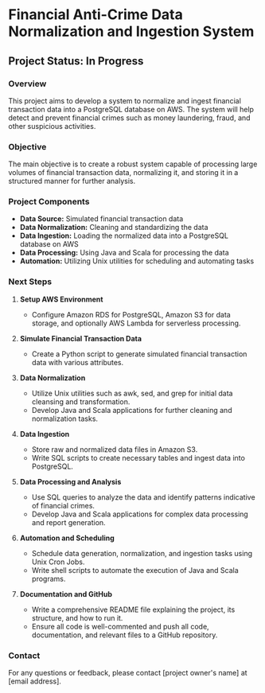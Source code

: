 # Financial Anti-Crime Data Normalization and Ingestion System

## Project Status: In Progress

### Overview
This project aims to develop a system to normalize and ingest financial transaction data into a PostgreSQL database on AWS. The system will help detect and prevent financial crimes such as money laundering, fraud, and other suspicious activities.

### Objective
The main objective is to create a robust system capable of processing large volumes of financial transaction data, normalizing it, and storing it in a structured manner for further analysis.

### Project Components
- **Data Source:** Simulated financial transaction data
- **Data Normalization:** Cleaning and standardizing the data
- **Data Ingestion:** Loading the normalized data into a PostgreSQL database on AWS
- **Data Processing:** Using Java and Scala for processing the data
- **Automation:** Utilizing Unix utilities for scheduling and automating tasks

### Next Steps
1. **Setup AWS Environment**
   - Configure Amazon RDS for PostgreSQL, Amazon S3 for data storage, and optionally AWS Lambda for serverless processing.

2. **Simulate Financial Transaction Data**
   - Create a Python script to generate simulated financial transaction data with various attributes.

3. **Data Normalization**
   - Utilize Unix utilities such as awk, sed, and grep for initial data cleansing and transformation.
   - Develop Java and Scala applications for further cleaning and normalization tasks.

4. **Data Ingestion**
   - Store raw and normalized data files in Amazon S3.
   - Write SQL scripts to create necessary tables and ingest data into PostgreSQL.

5. **Data Processing and Analysis**
   - Use SQL queries to analyze the data and identify patterns indicative of financial crimes.
   - Develop Java and Scala applications for complex data processing and report generation.

6. **Automation and Scheduling**
   - Schedule data generation, normalization, and ingestion tasks using Unix Cron Jobs.
   - Write shell scripts to automate the execution of Java and Scala programs.

7. **Documentation and GitHub**
   - Write a comprehensive README file explaining the project, its structure, and how to run it.
   - Ensure all code is well-commented and push all code, documentation, and relevant files to a GitHub repository.

### Contact
For any questions or feedback, please contact [project owner's name] at [email address].

